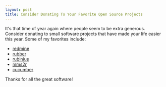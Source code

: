 ```yaml
---
layout: post
title: Consider Donating To Your Favorite Open Source Projects
---
```


It's that time of year again where people seem to be extra generous. Consider donating to small software projects that have made your life easier this year. Some of my favorites include:

* [redmine](http://www.redmine.org/)
* [rubber](http://github.com/wr0ngway/rubber)
* [rubinius](http://rubini.us/)
* [mms2r](http://github.com/monde/mms2r)
* [cucumber](http://cukes.info/)

Thanks for all the great software!

